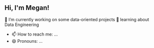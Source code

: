 ## Hi, I'm Megan!

🔭 I’m currently working on some data-oriented projects 
🌱 learning about Data Engineering


- 📫 How to reach me: ...
- 😄 Pronouns: ...



